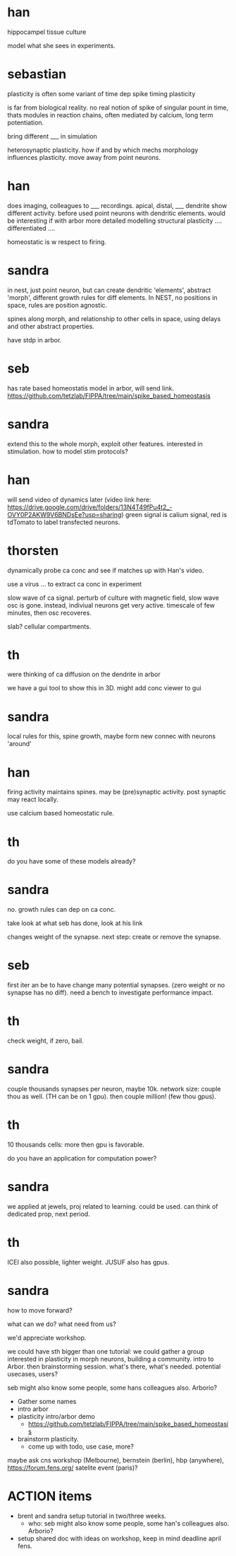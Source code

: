 # han

hippocampel tissue culture

model what she sees in experiments.

# sebastian

plasticity is often some variant of time dep spike timing plasticity

is far from biological reality. no real notion of spike of singular pount in time, thats modules in reaction chains, often mediated by calcium, long term potentiation.

bring different ___ in simulation

heterosynaptic plasticity. how if and by which mechs morphology influences plasticity. move away from point neurons.

# han

does imaging, colleagues to ___ recordings. apical, distal, ___ dendrite show different activity. before used point neurons with dendritic elements. would be interesting if with arbor more detailed modelling structural plasticity .... differentiated ....

homeostatic is w respect to firing.

# sandra

in nest, just point neuron, but can create dendritic 'elements', abstract 'morph', different growth rules for diff elements. In NEST, no positions in space, rules are position agnostic.

spines along morph, and relationship to other cells in space, using delays and other abstract properties.

have stdp in arbor.

# seb

has rate based homeostatis model in arbor, will send link. https://github.com/tetzlab/FIPPA/tree/main/spike_based_homeostasis

# sandra

extend this to the whole morph, exploit other features. interested in stimulation. how to model stim protocols?

# han
 
will send video of dynamics later (video link here: https://drive.google.com/drive/folders/13N4T49fPu4t2_-OVY0P2AKW9V6BNDsEe?usp=sharing) green signal is calium signal, red is tdTomato to label transfected neurons. 

# thorsten

dynamically probe ca conc and see if matches up with Han's video.

use a virus ... to extract ca conc in experiment

slow wave of ca signal. perturb of culture with magnetic field, slow wave osc is gone. instead, indiviual neurons get very active. timescale of few minutes, then osc recoveres. 

slab? cellular compartments.

# th

were thinking of ca diffusion on the dendrite in arbor

we have a gui tool to show this in 3D. might add conc viewer to gui

# sandra

local rules for this, spine growth, maybe form new connec with neurons 'around'

# han

firing activity maintains spines. may be (pre)synaptic activity. post synaptic may react locally. 

use calcium based homeostatic rule.

# th 

do you have some of these models already?

# sandra

no. growth rules can dep on ca conc.

take look at what seb has done, look at his link

changes weight of the synapse. next step: create or remove the synapse.

# seb

first iter an be to have change many potential synapses. (zero weight or no synapse has no diff). need a bench to investigate performance impact.

# th

check weight, if zero, bail.

# sandra

couple thousands synapses per neuron, maybe 10k. network size: couple thou as well. (TH can be on 1 gpu). then couple million! (few thou gpus).

# th

10 thousands cells: more then gpu is favorable.

do you have an application for computation power?

# sandra

we applied at jewels, proj related to learning. could be used. can think of dedicated prop, next period.

# th

ICEI also possible, lighter weight. JUSUF also has gpus.

# sandra

how to move forward?

what can we do? what need from us?

we'd appreciate workshop. 

we could have sth bigger than one tutorial: we could gather a group interested in plasticity in morph neurons, building a community. intro to Arbor. then brainstorming session. what's there, what's needed. potential usecases, users?

seb might also know some people, some hans colleagues also. Arborio?

* Gather some names
* intro arbor
* plasticity intro/arbor demo
    * https://github.com/tetzlab/FIPPA/tree/main/spike_based_homeostasis
* brainstorm plasticity.
    * come up with todo, use case, more?

maybe ask cns workshop (Melbourne), bernstein (berlin), hbp (anywhere), https://forum.fens.org/ satelite event (paris)?

# ACTION items

* brent and sandra setup tutorial in two/three weeks.
    * who: seb might also know some people, some han's colleagues also. Arborio?
* setup shared doc with ideas on workshop, keep in mind deadline april fens.










 
